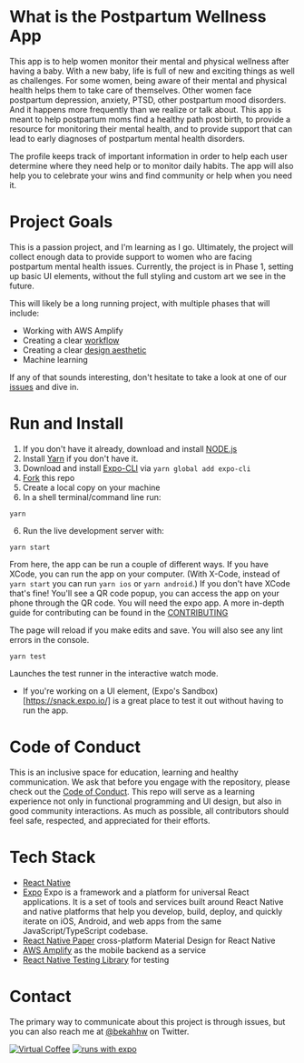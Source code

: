 # What is the Postpartum Wellness App

This app is to help women monitor their mental and physical wellness after having a baby. With a new baby, life is full of new and exciting things as well as challenges. For some women, being aware of their mental and physical health helps them to take care of themselves. Other women face postpartum depression, anxiety, PTSD, other postpartum mood disorders. And it happens more frequently than we realize or talk about. This app is meant to help postpartum moms find a healthy path post birth, to provide a resource for monitoring their mental health, and to provide support that can lead to early diagnoses of postpartum mental health disorders.

The profile keeps track of important information in order to help each user determine where they need help or to monitor daily habits. The app will also help you to celebrate your wins and find community or help when you need it.

# Project Goals

This is a passion project, and I'm learning as I go. Ultimately, the project will collect enough data to provide support to women who are facing postpartum mental health issues. Currently, the project is in Phase 1, setting up basic UI elements, without the full styling and custom art we see in the future.

This will likely be a long running project, with multiple phases that will include:

- Working with AWS Amplify
- Creating a clear [workflow](https://www.figma.com/file/GV6j3SxSSPZEpql0xV2etL/Workflows?node-id=0%3A1)
- Creating a clear [design aesthetic](https://www.figma.com/file/WB41mEaTanI6PWldMfENxQ/Material-Design-Theme-Kit-Copy)
- Machine learning

If any of that sounds interesting, don't hesitate to take a look at one of our [issues](https://github.com/BekahHW/postpartum-wellness-app/issues) and dive in.

# Run and Install

1. If you don't have it already, download and install [NODE.js](https://nodejs.org/en/download/)
2. Install [Yarn](https://classic.yarnpkg.com/en/docs/install/#mac-stable) if you don't have it.
3. Download and install [Expo-CLI](https://expo.io/tools#cli) via
   `yarn global add expo-cli`
4. [Fork](https://docs.github.com/en/free-pro-team@latest/github/getting-started-with-github/fork-a-repo) this repo
5. Create a local copy on your machine
6. In a shell terminal/command line run:

```
yarn
```

6. Run the live development server with:

```
yarn start
```

From here, the app can be run a couple of different ways. If you have XCode, you can run the app on your computer. (With X-Code, instead of `yarn start` you can run `yarn ios` or `yarn android`.) If you don't have XCode that's fine! You'll see a QR code popup, you can access the app on your phone through the QR code. You will need the expo app.
A more in-depth guide for contributing can be found in the [CONTRIBUTING](https://github.com/BekahHW/postpartum-wellness-app/blob/master/CONTRIBUTING.md)

The page will reload if you make edits and save.
You will also see any lint errors in the console.

```
yarn test
```

Launches the test runner in the interactive watch mode.

- If you're working on a UI element, (Expo's Sandbox)[https://snack.expo.io/] is a great place to test it out without having to run the app.

# Code of Conduct

This is an inclusive space for education, learning and healthy communication. We ask that before you engage with the repository, please check out the [Code of Conduct](https://github.com/tkshill/Quarto/blob/main/CODE_OF_CONDUCT.md). This repo will serve as a learning experience not only in functional programming and UI design, but also in good community interactions. As much as possible, all contributors should feel safe, respected, and appreciated for their efforts.

# Tech Stack

- [React Native](https://github.com/expo/react-native/archive/sdk-39.0.2.tar.gz)
- [Expo](https://expo.io/learn) Expo is a framework and a platform for universal React applications. It is a set of tools and services built around React Native and native platforms that help you develop, build, deploy, and quickly iterate on iOS, Android, and web apps from the same JavaScript/TypeScript codebase.
- [React Native Paper](https://callstack.github.io/react-native-paper/) cross-platform Material Design for React Native
- [AWS Amplify](https://docs.amplify.aws/start/q/integration/react) as the mobile backend as a service
- [React Native Testing Library](https://testing-library.com/docs/react-native-testing-library/intro) for testing

# Contact

The primary way to communicate about this project is through issues, but you can also reach me at [@bekahhw](https://twitter.com/BekahHW) on Twitter.

[![Virtual Coffee](https://img.shields.io/badge/Virtual-Coffee-red)](https://virtualcoffee.io)
[![runs with expo](https://img.shields.io/badge/Runs%20with%20Expo-4630EB.svg?style=flat-square&logo=EXPO&labelColor=f3f3f3&logoColor=000)](https://expo.io/)
